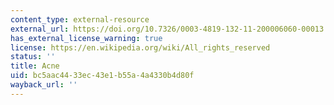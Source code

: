 ```yaml
---
content_type: external-resource
external_url: https://doi.org/10.7326/0003-4819-132-11-200006060-00013
has_external_license_warning: true
license: https://en.wikipedia.org/wiki/All_rights_reserved
status: ''
title: Acne
uid: bc5aac44-33ec-43e1-b55a-4a4330b4d80f
wayback_url: ''
---
```

